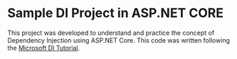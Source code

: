 # Sample DI Project in ASP.NET CORE

This project was developed to understand and practice the concept of Dependency Injection using ASP.NET Core.
This code was written following the [Microsoft DI Tutorial](https://docs.microsoft.com/en-us/aspnet/core/fundamentals/dependency-injection?view=aspnetcore-5.0).